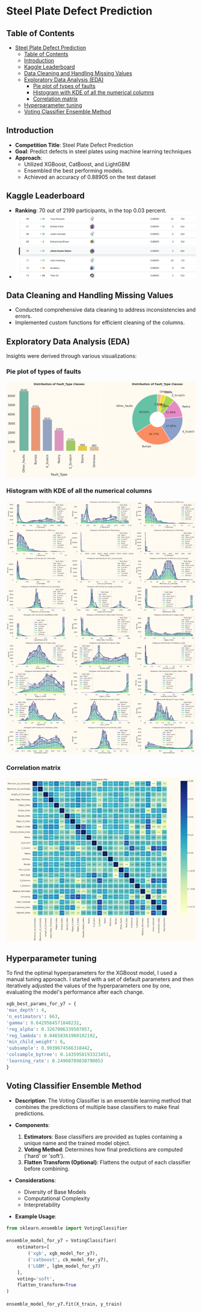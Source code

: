 # Steel Plate Defect Prediction

## Table of Contents

- [Steel Plate Defect Prediction](#steel-plate-defect-prediction)
  - [Table of Contents](#table-of-contents)
  - [Introduction](#introduction)
  - [Kaggle Leaderboard](#kaggle-leaderboard)
  - [Data Cleaning and Handling Missing Values](#data-cleaning-and-handling-missing-values)
  - [Exploratory Data Analysis (EDA)](#exploratory-data-analysis-eda)
    - [Pie plot of types of faults](#pie-plot-of-types-of-faults)
    - [Histogram with KDE of all the numerical columns](#histogram-with-kde-of-all-the-numerical-columns)
    - [Correlation matrix](#correlation-matrix)
  - [Hyperparameter tuning](#hyperparameter-tuning)
  - [Voting Classifier Ensemble Method](#voting-classifier-ensemble-method)

## Introduction

- **Competition Title**: Steel Plate Defect Prediction
- **Goal**: Predict defects in steel plates using machine learning techniques
- **Approach**:
  - Utilized XGBoost, CatBoost, and LightGBM 
  - Ensembled the best performing models.
  - Achieved an accuracy of 0.88905 on the test dataset

## Kaggle Leaderboard

- **Ranking**: 70 out of 2199 participants, in the top 0.03 percent.
- ![Leaderboard Ranking](/plots/kaggle_leaderboard.png)


## Data Cleaning and Handling Missing Values

- Conducted comprehensive data cleaning to address inconsistencies and errors.
- Implemented custom functions for efficient cleaning of the columns.

## Exploratory Data Analysis (EDA)

Insights were derived through various visualizations:

### Pie plot of types of faults
![Box Plot](./plots/fault.png)

### Histogram with KDE of all the numerical columns
![Pair Plot](./plots/hist_kde_plot.png)

### Correlation matrix
![Pair Plot](./plots/corr.png)

## Hyperparameter tuning

To find the optimal hyperparameters for the XGBoost model, I used a manual tuning approach. I started with a set of default parameters and then iteratively adjusted the values of the hyperparameters one by one, evaluating the model's performance after each change.

```python
xgb_best_params_for_y7 = {
'max_depth': 4,
'n_estimators': 663,
'gamma': 0.6429564571848232,
'reg_alpha': 0.3267006339507057,
'reg_lambda': 0.04658361960102192,
'min_child_weight': 6,
'subsample': 0.9939674566310442,
'colsample_bytree': 0.1435958193323451,
'learning_rate': 0.24960789830790053
}
```

## Voting Classifier Ensemble Method

- **Description**: The Voting Classifier is an ensemble learning method that combines the predictions of multiple base classifiers to make final predictions.
  
- **Components**:
  1. **Estimators**: Base classifiers are provided as tuples containing a unique name and the trained model object.
  2. **Voting Method**: Determines how final predictions are computed ('hard' or 'soft').
  3. **Flatten Transform (Optional)**: Flattens the output of each classifier before combining.

  
- **Considerations**:
  - Diversity of Base Models
  - Computational Complexity
  - Interpretability
  
- **Example Usage**:
```python
from sklearn.ensemble import VotingClassifier

ensemble_model_for_y7 = VotingClassifier(
    estimators=[
        ('xgb', xgb_model_for_y7),
        ('catboost', cb_model_for_y7),
        ('LGBM', lgbm_model_for_y7)
    ],
    voting='soft',
    flatten_transform=True
)

ensemble_model_for_y7.fit(X_train, y_train)
```
